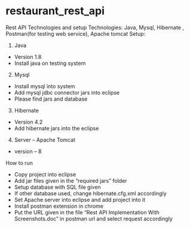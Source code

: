 # restaurant_rest_api
Rest API Technologies and setup
Technologies: Java, Mysql, Hibernate , Postman(for testing web service), Apache tomcat
Setup:
1)	Java 
-	Version 1.8
-	Install java on testing system


2)	Mysql 
-	Install mysql into system
-	Add mysql jdbc connector jars into eclipse
-	Please find jars and database 

3)	Hibernate
-	Version 4.2
-	Add hibernate jars into the eclipse

4)	Server – Apache Tomcat
-	version – 8









How to run
-	Copy project into eclipse
-	Add jar files given in the “required jars” folder
-	Setup database with SQL file given
-	If other database used, change hibernate.cfg.xml accordingly
-	Set Apache server into eclipse and add project into it
-	Install postman extension in chrome
-	Put the URL given in the file “Rest API Implementation With Screenshots.doc” in postman url and select request accordingly



